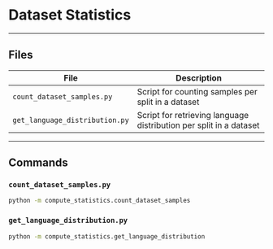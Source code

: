 
# Dataset Statistics

---

## Files

| File                           | Description                                                        |
|--------------------------------|--------------------------------------------------------------------|
| `count_dataset_samples.py`     | Script for counting samples per split in a dataset                 |
| `get_language_distribution.py` | Script for retrieving language distribution per split in a dataset |

---

## Commands

### `count_dataset_samples.py`

```bash
python -m compute_statistics.count_dataset_samples
```

### `get_language_distribution.py`

```bash
python -m compute_statistics.get_language_distribution
```
